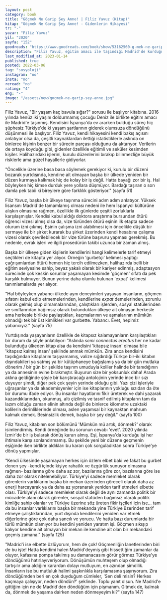 ```yaml
---
layout: post
category: book
title: "Göçmek Ne Garip Şey Anne! | Filiz Yavuz (Kitap)"
kitap: "Göçmek Ne Garip Şey Anne! - Gidenlerin Hikayesi"
tr: "-"
yazar: "Filiz Yavuz"
yil: "2020"
sayfa: "152"
goodreads: "https://www.goodreads.com/book/show/53162560-g-mek-ne-garip-ey-anne"
description: "Filiz Yavuz, eğitim amacı ile taşındığı Madrid'de kurduğu yaşamı, kendisini bu yeni yaşama götüren süreci ve yabancı olduğu bir ülkede yaşamanın neye benzediğini Göçmek Ne Garip Şey Anne! isimli kitabında anlatıyor."
last_modified_at: 2023-01-14
published: true
posted: 2022-03-06
tag: "sosyoloji"
instagram: "no"
insta: "no"
reread: "no"
rating: "4"
eng: "-"
image: "/assets/new/gocmek-ne-garip-sey-anne.jpg"
---
```


Filiz Yavuz, "Bir yaşam kaç bavula sığar?" sorusu ile başlıyor kitabına. 2016 yılında henüz iki yaşını doldurmamış çocuğu Deniz ile birlikte eğitim amacı ile Madrid'e taşınmış. Kendisini İspanya'da ev ararken bulduğu süreç hiç şüphesiz Türkiye'de ki yaşam şartlarının giderek olumsuza döndüğünü düşünmesi ile başlıyor. Filiz Yavuz, kendi hikayesini kendi bakış açısını anlatıyor olsa da, çeşitli kaynaklardan ilettiği istatistiklerle aslında on binlerce kişinin benzer bir sürecin parçası olduğunu da aktarıyor. Verilerin de ortaya koyduğu gibi, gidenler özellikle eğitimli ve seküler kesimden kişiler. Halihazırdaki işlerini, kurulu düzenlerini bırakıp bilinmezliğe büyük risklerle ama güzel hayallerle gidiyorlar. 

"Öncelikle üzerine basa basa söylemek gerekiyor ki, kurulu bir düzeni bozarak yurtdışında, kendine ait olmayan başka bir ülkede yeniden bir düzen kurmaya kalkmak hiç de kolay bir iş değil. Hatta bayağı zor bir iş. Hal böyleyken hiç kimse durduk yere yollara düşmüyor. Bardağı taşıran o son damla pek tabii ki bireylere göre farklılık gösteriyor." (sayfa 51)

Filiz Yavuz, başka bir ülkeye taşınma sürecini adım adım anlatıyor. Yüksek lisansını Madrid'de tamamlamış olması nedeni ile hem İspanyol kültürüne alışkın olmasına rağmen, özellikle ilk günlerde çeşitli zorluklarla karşılaşmışlar. Kendisi kabul aldığı doktora araştırma bursundan ötürü öğrenci vizesi almış olsa da, vize türünden ötürü eşinin ilk etapta sadece oturum izni çıkmış. Eşinin çalışma izni alabilmesi için öncelikle düşük bir sermaye ile bir şirket kurarak bu şirket üzerinden kendi hesabına çalışma vizesi olarak çevrilebilecek bir vize türüne başvuru yapması gerekmiş. Bu nedenle, evrak işleri ve ilgili prosedürün takibi uzunca bir zaman almış. 

Başka bir ülkeye giden kişilerin kendilerini hangi kelimelerle tarif etmeyi seçtikleri de kitapta yer alıyor. Örneğin 'gurbetçi' kelimesi yaptığı çağrışımlardan ötürü hemen hiç tercih edilmezken, halihazırda belli bir eğitim seviyesine sahip, beyaz yakalı olarak bir kariyer edinmiş, adaptasyon sürecinde çok keskin sorunlar yaşamayan kesimde 'göçmen' sıfatı da pek karşılık bulmuyor. Bunun yerine daha olumlu bulunan 'expat' kelimesi tanımlamalarda yer alıyor.

"Hal böyleyken yabancı ülkede aynı deneyimleri yaşayan insanların, göçmen sıfatını kabul edip etmemelerinden, kendilerine _expat_ demelerinden, zorunlu olarak gelmiş olup olmamalarından, çalıştıkları işlerden, sosyal statülerinden ve sınıflarından bağımsız olarak bulundukları ülkeye ait olmayan herkesle ama herkesle birlikte paylaştıkları, kaçmalarının ve aşmalarının mümkün olmadığı tek bir üst kimlikleri var gurbette. Yabancı. Evet, hepimiz yabancıyız." (sayfa 75)

Yurtdışında yaşayanların özellikle de kitapsız kalamayanların karşılaştıkları bir durum da şöyle anlatılıyor:
"Aslında _semi connectus erectus_ her ne kadar bulunduğu ülkeden kitap alsa da kendisini 'kitapsız insan' olmasa bile 'kitapsız kalmış insan' şeklinde anmak mümkün. Zira anca kendisini taşıdığından kitaplarını taşıyamamış, valize sığdırdığı Türkçe bir-iki kitabın dışındakileri ya satmış ya bir kütüphaneye bağışlamış ya da bir gün mutlaka dönerim / bir gün bir şekilde taşırım umuduyla koliler halinde bir tanıdığının ya da annesinin evine bırakmıştır. Buyurun size bir yoksunluk daha! Arada aklına geldiğinde şöyle bir karıştıracağı antolojinin yerinde ince bir sızı duyuyor şimdi, diğer pek çok şeyin yerinde olduğu gibi. Yazı çizi işleriyle uğraşanlar ya da akademisyenler için ise kitaplarının yokluğu sızıdan da öte bir durumu ifade ediyor. Bu insanlar hayatlarını fikir üreterek ve dahi yazarak kazandıklarından, okunmuş, altı çizilmiş ve tasnif edilmiş kitapların tam da lazım olduğu zaman elinin altında değil de binlerce kilometre uzaktaki kolilerin derinliklerinde olması, aslen yaşamsal bir kaynaktan mahrum kalmak demek. Besinsizlik demek, başka bir şey değil." (sayfa 100)

Filiz Yavuz, kitabının son bölümünü 'Mümkün mü artık, dönmek?' olarak isimlendirmiş. Kendi örneğinde bu sorunun cevabı 'evet'. 2020 yılında İzmir'de bir iş bularak dönüş kararı almış. Eşi, İspanya'da kurduğu işi her ihtimale karşı sonlandırmamış. Bu şekilde yeni bir düzene geçmenin eşiğinde iken birlikte aldıkları bu kararı çok sorguladıktan sonra Türkiye'ye dönüş yapmışlar.

"Kendi ülkesinde yaşamayan herkes  için özlem elbet baki ve fakat bu gurbet denen şey -kendi içinde kişiye rahatlık ve özgürlük sunuyor olmasına rağmen- bazılarına göre daha az zor, bazılarına göre zor, bazılarına göre ise daha zor olarak nitelenebiliyor. Türkiye'yi sadece memleket olarak görenlerin varlıklarını başka bir mekan üzerinden göreceli olarak daha az enerji harcayarak ya da daha az yıpranarak yeniden tarif etmeleri elbette olası. Türkiye'yi sadece memleket olarak değil de aynı zamanda politik bir mücadele alanı olarak görenler, sosyal statüden bağımsız olarak politik kimliğe sahip olanlar ve Türkiye üzerine söz üreten fikir işçileri için ise... tam da bu insanlar varlıklarını başka bir mekanda yine Türkiye üzerinden tarif etmeye çalıştıklarından, yurt dışında kendilerini yeniden var etmek diğerlerine göre çok daha sancılı ve yorucu. Ve hatta bazı durumlarda bir türlü mümkün olamıyor bu kendini yeniden yaratım işi. Göçmen sıkışıp kalıyor kendine ait olmayan bir mekan ile kendine ait olan bir mekandaki geçmiş zamana." (sayfa 125)

"Madrid'i ise elbette özlüyorum, hem de çok! Göçmenliğin lanetlerinden biri de bu işte! Hatta kendimi halen Madrid'deymiş gibi hissettiğim zamanlar da oluyor, kafasına pompa takılmış su damanacasını görür görmez Türkiye'ye döndüğümü hatırlayıveriyorum. Dönüşümün muhteşem olup olmadığı tartışılır ama aldığım karardan dolayı mutluyum, en azından şimdilik. İnsanların ise bu mutluluk halimi şaşkınlıkla karşılamasına şaşırıyorum. Zira döndüğümden beri en çok duyduğum cümleler, 'Sen deli misin? Herkes kaçmaya çalışıyor, neden döndün?' şeklinde. Toplu yanıt olsun. Ne Madrid'e gittiğim için ne de Madrid'den döndüğüm için pişmanım. Gitmek de, kalmak da, dönmek de yaşama dairken neden dönmeyeyim ki?" (sayfa 147)
